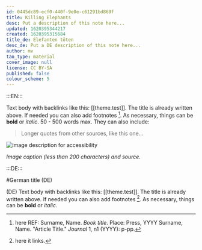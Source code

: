 ```yaml
---
id: 0445dc89-ecf0-440f-9e0e-c61291bd869f
title: Killing Elephants
desc: Put a description of this note here...
updated: 1620395344217
created: 1620395315684
title_de: Elefanten töten
desc_de: Put a DE description of this note here...
author: mv
tao_type: material
cover_image: null
license: CC BY-SA
published: false
colour_scheme: 5
---
```



:::EN:::

Text body with backlinks like this: [[theme.test]]. The title is already written above.
If needed you can also add footnotes [^footnote1].
As necessary, things can be **bold** or _italic_. 50 - 500 words max.
They can also include:
>Longer quotes from other sources, like this one...

![image description for accessibility](/images/example/hippo.jpg)

_Image caption (less than 200 characters) and source._


[^footnote1]: here REF: Surname, Name. _Book title_. Place: Press, YYYY
Surname, Name. "Article Title." _Journal_ 1, n1 (YYYY): p-pp.

<!-- And this allows us to leave notes to the others that are not visible in the preview. -->

:::DE:::

#German title (DE)

(DE) Text body with backlinks like this: [[theme.test]]. The title is already written above.
If needed you can also add footnotes [^footnoteDE1].
As necessary, things can be **bold** or _italic_.

[^footnoteDE1]: here it links.
